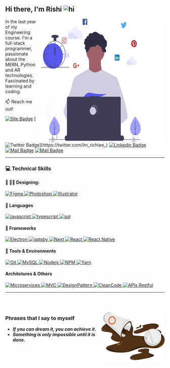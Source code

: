 ## Hi there, I'm Rishi <img src="https://user-images.githubusercontent.com/1303154/88677602-1635ba80-d120-11ea-84d8-d263ba5fc3c0.gif" width="28px" alt="hi">

<img
	src="https://github.com/solrachix/solrachix/blob/master/ativos/dev_productivit.svg?raw=true"
	width="400px"
	height="390px"
	align="right"
/>

In the last year of my Engineering course. I'm a full-stack programmer, passionate about the MERN, Python and AR technologies. Fascinated by learning and coding.

:mailbox: Reach me out!

[![Site Badge](https://img.shields.io/badge/%20-Rishi%20Sutar-blueviolet)](https://site/) [![Twitter Badge](https://img.shields.io/badge/-@Rishi-1ca0f1?style=flat&labelColor=1ca0f1&logo=twitter&logoColor=white&link=https://twitter.com/Im_richiee_)](https://twitter.com/Im_richiee_)  [![Linkedin Badge](https://img.shields.io/badge/-Rishi-0e76a8?style=flat&labelColor=0e76a8&logo=linkedin&logoColor=white)](https://www.linkedin.com/in/rishisutar/) [![Mail Badge](https://img.shields.io/badge/-@Rishi%20Sutar-e84393?style=flat&labelColor=e84393&logo=instagram&logoColor=white)](https://www.instagram.com/rishisutar_/) [![Mail Badge](https://img.shields.io/badge/-Rishi%20Sutar-c0392b?style=flat&labelColor=c0392b&logo=gmail&logoColor=white)](mailto:rishisutar183@gmail.com.com)

---

### :computer: Technical Skills


#### 🎨 ✍🏼 Designing: <br/>

<a href="#">
      <img alt="Figma" src="https://img.shields.io/badge/Figma-F24D1D.svg?style=for-the-badge&logo=figma&logoColor=white" />
</a>
<a href="#">
      <img alt="Photoshop" src="https://img.shields.io/badge/Photoshop-24205E.svg?style=for-the-badge&logo=adobe-photoshop&logoColor=white" />
</a>
<a href="#">
      <img alt="Illustrator" src="https://img.shields.io/badge/Illustrator-FF7D00.svg?style=for-the-badge&logo=adobe-illustrator&logoColor=white" />
</a>


####  :speech_balloon: Languages

<!--
<img
	src="https://github.com/solrachix/solrachix/blob/master/ativos/product_iteration.svg?raw=true"
	width="400px"
	height="390px"
	align="right"
/>
-->
<a href="#">
      <img alt="javascript" src="https://img.shields.io/badge/JavaScript-F7DF1E.svg?style=for-the-badge&logo=javascript&logoColor=white" />
</a>
<a href="#">
      <img alt="typescript" src="https://img.shields.io/badge/typescript-1E84D0.svg?style=for-the-badge&logo=typescript&logoColor=white" />
</a>
<a href="#">
      <img alt="sql" src="https://img.shields.io/badge/sql-0076D0.svg?style=for-the-badge&logo=sql&logoColor=white" />
</a>

#### :hammer: Frameworks

<a href="#">
      <img alt="Electron" src="https://img.shields.io/badge/electron-4078C3.svg?style=for-the-badge&logo=electron&logoColor=white" />
</a>
<a href="#">
      <img alt="gatsby" src="https://img.shields.io/badge/gatsby-542C85.svg?style=for-the-badge&logo=gatsby&logoColor=white" />
</a>
<a href="#">
      <img alt="Next" src="https://img.shields.io/badge/next-333.svg?style=for-the-badge&logo=next.js&logoColor=white" />
</a>
<a href="#">
      <img alt="React" src="https://img.shields.io/badge/react-36B2C8.svg?style=for-the-badge&logo=react&logoColor=white" />
</a>
<a href="#">
      <img alt="React Native" src="https://img.shields.io/badge/react Native-00D2F8.svg?style=for-the-badge&logo=react&logoColor=white" />
</a>


#### :wrench: Tools & Environments

<a href="#">
      <img alt="Git" src="https://img.shields.io/badge/Git-F05032.svg?style=for-the-badge&logo=git&logoColor=white" />
</a>
<a href="#">
      <img alt="MySQL" src="https://img.shields.io/badge/MySQL-4479A1.svg?style=for-the-badge&logo=mysql&logoColor=white" />
</a>
<a href="#">
      <img alt="Nodejs" src="https://img.shields.io/badge/node-339933.svg?style=for-the-badge&logo=node.js&logoColor=white" />
</a>
<a href="#">
      <img alt="NPM" src="https://img.shields.io/badge/NPM-CB3837.svg?style=for-the-badge&logo=npm&logoColor=white" />
</a>
<a href="#">
      <img alt="Yarn" src="https://img.shields.io/badge/Yarn-2C8EBB.svg?style=for-the-badge&logo=yarn&logoColor=white" />
</a>



#### Architetures & Others

<p align="left">

<a href="#">
      <img alt="Microservices" src="https://img.shields.io/badge/Microservices-gray.svg?style=for-the-badge" />
</a>
<a href="#">
      <img alt="MVC" src="https://img.shields.io/badge/MVC-gray.svg?style=for-the-badge" />
</a>
<a href="#">
      <img alt="DesignPattern" src="https://img.shields.io/badge/DesignPattern-gray.svg?style=for-the-badge" />
</a>
<a href="#">
      <img alt="CleanCode" src="https://img.shields.io/badge/CleanCode-gray.svg?style=for-the-badge" />
</a>
<a href="#">
      <img alt="APIs Restful" src="https://img.shields.io/badge/APIs%20Restful-gray.svg?style=for-the-badge" />
</a>
</p>

---
</br>
</br>

<img
	src="https://github.com/solrachix/Proffy/blob/master/.github/adornment-5.png?raw=true"
	width="200px"
	height="160px"
	align="right"
/>

### Phrases that I say to myself

 - ***If you can dream it, you can achieve it.***
 - ***Something is only impossible until it is done.***

